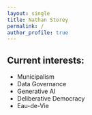 ```yaml
---
layout: single
title: Nathan Storey
permalink: /
author_profile: true
---
```


## Current interests:

- Municipalism
- Data Governance
- Generative AI
- Deliberative Democracy
- Eau-de-Vie
